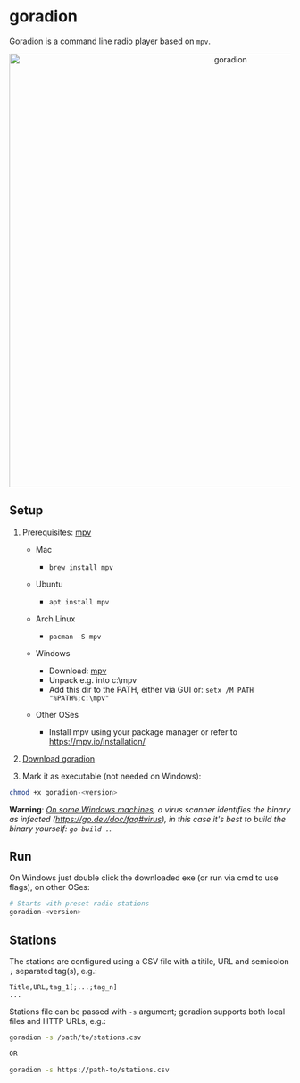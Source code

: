 # goradion
Goradion is a command line radio player based on `mpv`.
<p align="center">
  <img width="777" alt="goradion" src="https://github.com/agejevasv/goradion/assets/1682086/dff2d402-76dc-4212-a1ef-86e2fad2ff73">
</p>

## Setup

1. Prerequisites: [mpv](https://mpv.io/)
    - Mac
      - `brew install mpv`
    
    - Ubuntu
      - `apt install mpv`
     
    - Arch Linux
      - `pacman -S mpv`
        
    - Windows
      - Download: [mpv](https://sourceforge.net/projects/mpv-player-windows/files/)
      - Unpack e.g. into c:\mpv
      - Add this dir to the PATH, either via GUI or: `setx /M PATH "%PATH%;c:\mpv"`
         
    - Other OSes
      - Install mpv using your package manager or refer to https://mpv.io/installation/

2. [Download goradion](https://github.com/agejevasv/goradion/releases/latest)
3. Mark it as executable (not needed on Windows):
```bash
chmod +x goradion-<version>
```
**Warning**: _[On some Windows machines](https://github.com/agejevasv/goradion/issues/1), a virus scanner identifies the binary as infected (https://go.dev/doc/faq#virus), in this case it's best to build the binary yourself: `go build .`._

## Run
On Windows just double click the downloaded exe (or run via cmd to use flags), on other OSes:
```bash
# Starts with preset radio stations
goradion-<version>
```

## Stations
The stations are configured using a CSV file with a titile, URL and semicolon `;` separated tag(s), e.g.:

```csv
Title,URL,tag_1[;...;tag_n]
...
```
Stations file can be passed with `-s` argument; goradion supports both local files and HTTP URLs, e.g.:
```bash
goradion -s /path/to/stations.csv

OR

goradion -s https://path-to/stations.csv
```
